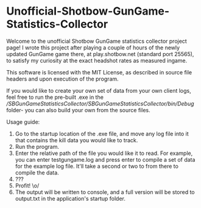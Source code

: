 # Unofficial-Shotbow-GunGame-Statistics-Collector
Welcome to the unofficial Shotbow GunGame statistics collector project page! I wrote this project after playing a couple of hours of the newly updated GunGame game there, at play.shotbow.net (standard port 25565), to satisfy my curiosity at the exact headshot rates as measured ingame.

This software is licensed with the MIT License, as described in source file headers and upon execution of the program.

If you would like to create your own set of data from your own client logs, feel free to run the pre-built .exe in the */SBGunGameStatisticsCollector/SBGunGameStatisticsCollector/bin/Debug* folder- you can also build your own from the source files.

Usage guide:  
1. Go to the startup location of the .exe file, and move any log file into it that contains the kill data you would like to track.  
2. Run the program.  
3. Enter the relative path of the file you would like it to read. For example, you can enter testgungame.log and press enter to compile a set of data for the example log file. It'll take a second or two to from there to compile the data.  
4. ???  
5. Profit! \o/  
6. The output will be written to console, and a full version will be stored to output.txt in the application's startup folder.  
